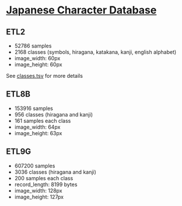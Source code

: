 # [Japanese Character Database](etlcdb.db.aist.go.jp)

## ETL2

- 52786 samples
- 2168 classes (symbols, hiragana, katakana, kanji, english alphabet)
- image_width: 60px
- image_height: 60px

See [classes.tsv](ETL2/classes.tsv) for more details

## ETL8B

- 153916 samples
- 956 classes (hiragana and kanji)
- 161 samples each class
- image_width: 64px
- image_height: 63px

## ETL9G

- 607200 samples
- 3036 classes (hiragana and kanji)
- 200 samples each class
- record_length: 8199 bytes
- image_width: 128px
- image_height: 127px